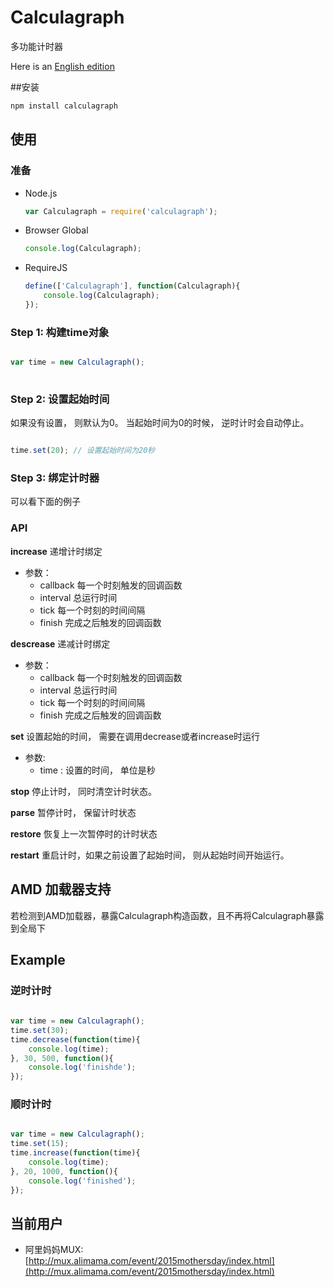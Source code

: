 # Calculagraph
多功能计时器

Here is an [English edition](README_US.md)

##安装

```bash
npm install calculagraph
```



## 使用

### 准备

+ Node.js

    ```javascript
    var Calculagraph = require('calculagraph');
    ```

+ Browser Global

    ```javascript
    console.log(Calculagraph);
    ```

+ RequireJS

    ```javascript
    define(['Calculagraph'], function(Calculagraph){
        console.log(Calculagraph);
    });
    ```
    
### Step 1: 构建time对象

```javascript

var time = new Calculagraph();
 
```

### Step 2: 设置起始时间
如果没有设置， 则默认为0。 当起始时间为0的时候， 逆时计时会自动停止。

```javascript

time.set(20); // 设置起始时间为20秒

```


### Step 3: 绑定计时器
可以看下面的例子


### API

**increase**
递增计时绑定

+ 参数： 
    - callback 每一个时刻触发的回调函数
    - interval 总运行时间
    - tick     每一个时刻的时间间隔
    - finish   完成之后触发的回调函数

**descrease**
递减计时绑定

+ 参数： 
    - callback 每一个时刻触发的回调函数
    - interval 总运行时间
    - tick     每一个时刻的时间间隔
    - finish   完成之后触发的回调函数


**set**
设置起始的时间， 需要在调用decrease或者increase时运行
+ 参数:
    - time : 设置的时间， 单位是秒
    
**stop**
停止计时， 同时清空计时状态。

**parse**
暂停计时， 保留计时状态

**restore**
恢复上一次暂停时的计时状态

**restart**
重启计时，如果之前设置了起始时间， 则从起始时间开始运行。


## AMD 加载器支持
若检测到AMD加载器，暴露Calculagraph构造函数，且不再将Calculagraph暴露到全局下

## Example

### 逆时计时
```javascript
    
var time = new Calculagraph();
time.set(30);
time.decrease(function(time){
    console.log(time);
}, 30, 500, function(){
    console.log('finishde');
});

```

### 顺时计时
``` javascript

var time = new Calculagraph();
time.set(15);
time.increase(function(time){
    console.log(time);
}, 20, 1000, function(){
    console.log('finished');
});

```

## 当前用户

* 阿里妈妈MUX:[http://mux.alimama.com/event/2015mothersday/index.html](http://mux.alimama.com/event/2015mothersday/index.html)





